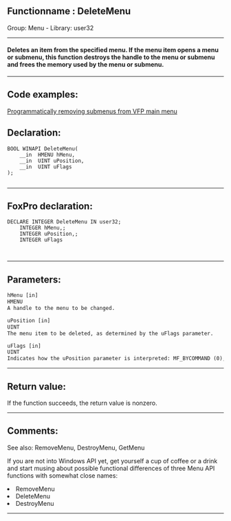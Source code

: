 <link rel="stylesheet" type="text/css" href="../../css/win32api.css">  
<link rel="stylesheet" href="https://cdnjs.cloudflare.com/ajax/libs/font-awesome/4.7.0/css/font-awesome.min.css">

## Functionname : DeleteMenu
Group: Menu - Library: user32    
***  


#### Deletes an item from the specified menu. If the menu item opens a menu or submenu, this function destroys the handle to the menu or submenu and frees the memory used by the menu or submenu.
***  


## Code examples:
[Programmatically removing submenus from VFP main menu](../../samples/sample_258.md)  

## Declaration:
```foxpro  
BOOL WINAPI DeleteMenu(
	__in  HMENU hMenu,
	__in  UINT uPosition,
	__in  UINT uFlags
);
  
```  
***  


## FoxPro declaration:
```foxpro  
DECLARE INTEGER DeleteMenu IN user32;
	INTEGER hMenu,;
	INTEGER uPosition,;
	INTEGER uFlags

  
```  
***  


## Parameters:
```txt  
hMenu [in]
HMENU
A handle to the menu to be changed.

uPosition [in]
UINT
The menu item to be deleted, as determined by the uFlags parameter.

uFlags [in]
UINT
Indicates how the uPosition parameter is interpreted: MF_BYCOMMAND (0), MF_BYPOSITION (0x0400)  
```  
***  


## Return value:
If the function succeeds, the return value is nonzero.  
***  


## Comments:
See also: RemoveMenu, DestroyMenu, GetMenu   
  
If you are not into Windows API yet, get yourself a cup of coffee or a drink and start musing about possible functional differences of three Menu API functions with somewhat close names:  
  
<li>RemoveMenu  
<li>DeleteMenu  
<li>DestroyMenu  
  
  
***  


